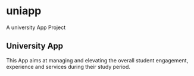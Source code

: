 # uniapp

A university App Project

## University App

This App aims at managing
and elevating the overall student engagement, 
experience and services during their study period.
